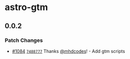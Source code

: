 # astro-gtm

## 0.0.2

### Patch Changes

- [#1084](https://github.com/codiume/orbit/pull/1084) [`7488777`](https://github.com/codiume/orbit/commit/7488777afcf85da2b7d86beca07d7b2700642edb) Thanks [@mhdcodes](https://github.com/mhdcodes)! - Add gtm scripts
